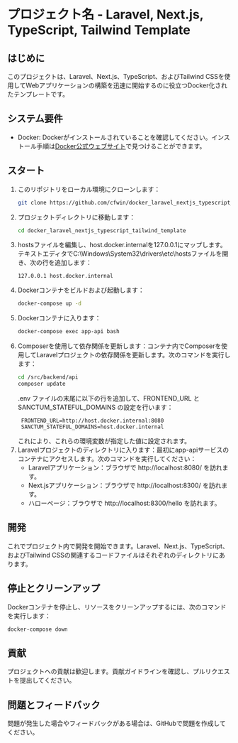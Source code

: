 # プロジェクト名 - Laravel, Next.js, TypeScript, Tailwind Template

## はじめに
このプロジェクトは、Laravel、Next.js、TypeScript、およびTailwind CSSを使用してWebアプリケーションの構築を迅速に開始するのに役立つDocker化されたテンプレートです。

## システム要件
- Docker: Dockerがインストールされていることを確認してください。インストール手順は[Docker公式ウェブサイト](https://www.docker.com/get-started)で見つけることができます。

## スタート
1. このリポジトリをローカル環境にクローンします：
   ```bash
   git clone https://github.com/cfwin/docker_laravel_nextjs_typescript_tailwind_template.git
   ```
2. プロジェクトディレクトリに移動します：
   ```bash
   cd docker_laravel_nextjs_typescript_tailwind_template
   ```
3. hostsファイルを編集し、host.docker.internalを127.0.0.1にマップします。テキストエディタでC:\Windows\System32\drivers\etc\hostsファイルを開き、次の行を追加します：
   ```plaintext
   127.0.0.1 host.docker.internal
   ```
4. Dockerコンテナをビルドおよび起動します：
   ```bash
   docker-compose up -d
   ```
5. Dockerコンテナに入ります：
   ```bash
   docker-compose exec app-api bash
   ```
6. Composerを使用して依存関係を更新します：コンテナ内でComposerを使用してLaravelプロジェクトの依存関係を更新します。次のコマンドを実行します：
   ```bash
   cd /src/backend/api
   composer update
   ```
   .env ファイルの末尾に以下の行を追加して、FRONTEND_URL と SANCTUM_STATEFUL_DOMAINS の設定を行います：
   ```plaintext
    FRONTEND_URL=http://host.docker.internal:8080
    SANCTUM_STATEFUL_DOMAINS=host.docker.internal
   ```
   これにより、これらの環境変数が指定した値に設定されます。
7. Laravelプロジェクトのディレクトリに入ります：最初にapp-apiサービスのコンテナにアクセスします。次のコマンドを実行してください：
    - Laravelアプリケーション：ブラウザで http://localhost:8080/ を訪れます。
    - Next.jsアプリケーション：ブラウザで http://localhost:8300/ を訪れます。
    - ハローページ：ブラウザで http://localhost:8300/hello を訪れます。

## 開発

これでプロジェクト内で開発を開始できます。Laravel、Next.js、TypeScript、およびTailwind CSSの関連するコードファイルはそれぞれのディレクトリにあります。

## 停止とクリーンアップ

Dockerコンテナを停止し、リソースをクリーンアップするには、次のコマンドを実行します：

   ```bash
   docker-compose down
   ```
## 貢献

プロジェクトへの貢献は歓迎します。貢献ガイドラインを確認し、プルリクエストを提出してください。


## 問題とフィードバック

問題が発生した場合やフィードバックがある場合は、GitHubで問題を作成してください。




